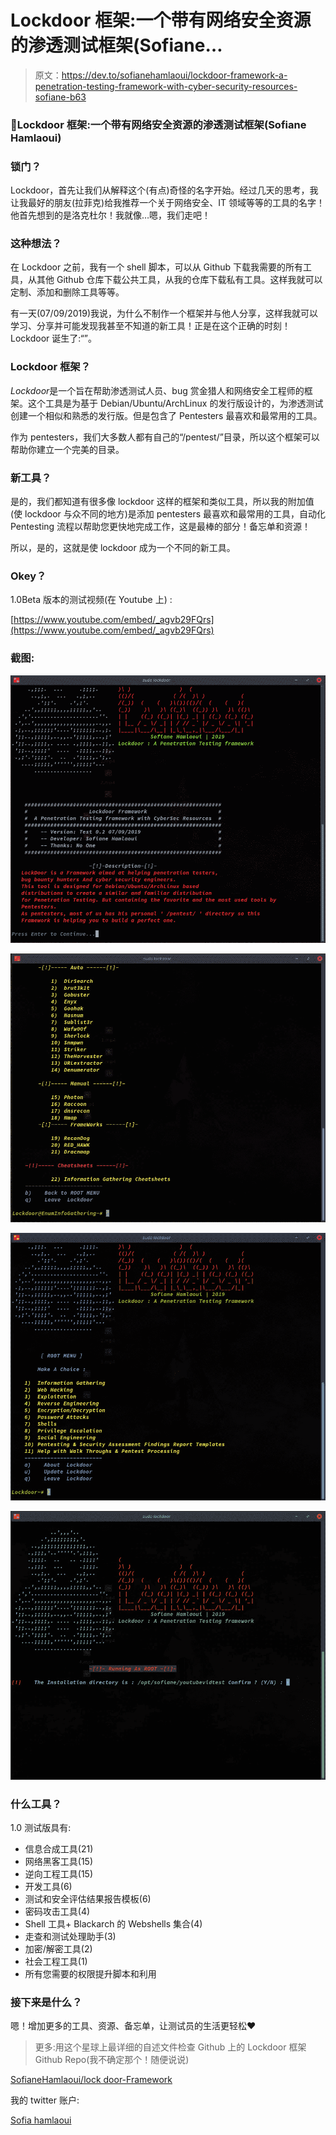 # Lockdoor 框架:一个带有网络安全资源的渗透测试框架(Sofiane…

> 原文：<https://dev.to/sofianehamlaoui/lockdoor-framework-a-penetration-testing-framework-with-cyber-security-resources-sofiane-b63>

### 🔐Lockdoor 框架:一个带有网络安全资源的渗透测试框架(Sofiane Hamlaoui)

### **锁门**？

Lockdoor，首先让我们从解释这个(有点)奇怪的名字开始。经过几天的思考，我让我最好的朋友(拉菲克)给我推荐一个关于网络安全、IT 领域等等的工具的名字！他首先想到的是洛克杜尔！我就像…嗯，我们走吧！

### **这种想法？**

在 Lockdoor 之前，我有一个 shell 脚本，可以从 Github 下载我需要的所有工具，从其他 Github 仓库下载公共工具，从我的仓库下载私有工具。这样我就可以定制、添加和删除工具等等。

有一天(07/09/2019)我说，为什么不制作一个框架并与他人分享，这样我就可以学习、分享并可能发现我甚至不知道的新工具！正是在这个正确的时刻！Lockdoor 诞生了:“”。

### Lockdoor 框架？

*Lockdoor*是一个旨在帮助渗透测试人员、bug 赏金猎人和网络安全工程师的框架。这个工具是为基于 Debian/Ubuntu/ArchLinux 的发行版设计的，为渗透测试创建一个相似和熟悉的发行版。但是包含了 Pentesters 最喜欢和最常用的工具。

作为 pentesters，我们大多数人都有自己的“/pentest/”目录，所以这个框架可以帮助你建立一个完美的目录。

### 新工具？

是的，我们都知道有很多像 lockdoor 这样的框架和类似工具，所以我的附加值(使 lockdoor 与众不同的地方)是添加 pentesters 最喜欢和最常用的工具，自动化 Pentesting 流程以帮助您更快地完成工作，这是最棒的部分！备忘单和资源！

所以，是的，这就是使 lockdoor 成为一个不同的新工具。

### Okey？

1.0Beta 版本的测试视频(在 Youtube 上) :

[https://www.youtube.com/embed/_agvb29FQrs](https://www.youtube.com/embed/_agvb29FQrs)

### 截图:

[![](img/a9046f7c4e92c23b65ea8daf9dc142be.png)](https://res.cloudinary.com/practicaldev/image/fetch/s--PJoaF4R5--/c_limit%2Cf_auto%2Cfl_progressive%2Cq_auto%2Cw_880/https://cdn-images-1.medium.com/max/878/1%2A8BwpxJtcrjjbWO_eueirxg.png)

[![](img/16edfc5f900cc15b44a9a735b4b50d5e.png)](https://res.cloudinary.com/practicaldev/image/fetch/s--xMNglKya--/c_limit%2Cf_auto%2Cfl_progressive%2Cq_auto%2Cw_880/https://cdn-images-1.medium.com/max/878/1%2Azt7TuVMM-QUSIuI_yV77ig.png)

[![](img/06c9c1e37dceadb74466c4cb770c8927.png)](https://res.cloudinary.com/practicaldev/image/fetch/s--gTDl_p2Z--/c_limit%2Cf_auto%2Cfl_progressive%2Cq_auto%2Cw_880/https://cdn-images-1.medium.com/max/877/1%2Arh8RgHEhGuciOWeWJQzzVA.png)

[![](img/453153312d81b3ef3714ba3ae08bffbd.png)](https://res.cloudinary.com/practicaldev/image/fetch/s--xNyg6V4p--/c_limit%2Cf_auto%2Cfl_progressive%2Cq_auto%2Cw_880/https://cdn-images-1.medium.com/max/877/1%2AnkdnyLxmVmQtMSxLSWtFEw.png)

### 什么工具？

1.0 测试版具有:

*   信息合成工具(21)
*   网络黑客工具(15)
*   逆向工程工具(15)
*   开发工具(6)
*   测试和安全评估结果报告模板(6)
*   密码攻击工具(4)
*   Shell 工具+ Blackarch 的 Webshells 集合(4)
*   走查和测试处理助手(3)
*   加密/解密工具(2)
*   社会工程工具(1)
*   所有您需要的权限提升脚本和利用

### 接下来是什么？

嗯！增加更多的工具、资源、备忘单，让测试员的生活更轻松❤

> 更多:用这个星球上最详细的自述文件检查 Github 上的 Lockdoor 框架 Github Repo(我不确定那个！随便说说)

[SofianeHamlaoui/lock door-Framework](https://github.com/SofianeHamlaoui/Lockdoor-Framework)

我的 twitter 账户:

[Sofia hamlaoui](https://twitter.com/S0fianeHamlaoui)